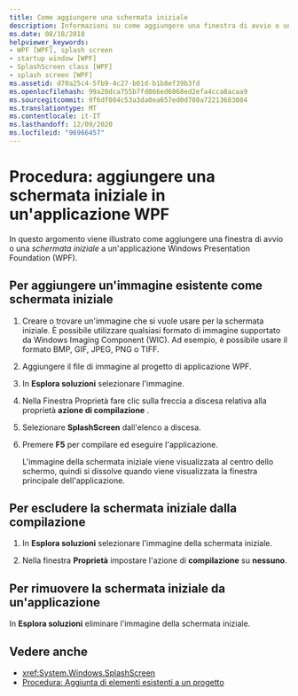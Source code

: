 ```yaml
---
title: Come aggiungere una schermata iniziale
description: Informazioni su come aggiungere una finestra di avvio o una schermata iniziale a un'applicazione Windows Presentation Foundation (WPF).
ms.date: 08/18/2018
helpviewer_keywords:
- WPF [WPF], splash screen
- startup window [WPF]
- SplashScreen class [WPF]
- splash screen [WPF]
ms.assetid: d70a25c4-5fb9-4c27-b01d-b1b8ef39b3fd
ms.openlocfilehash: 99a20dca755b7fd066ed6068ed2efa4cca8acaa9
ms.sourcegitcommit: 9f6df084c53a3da0ea657ed0d708a72213683084
ms.translationtype: MT
ms.contentlocale: it-IT
ms.lasthandoff: 12/09/2020
ms.locfileid: "96966457"
---
```

# <a name="how-to-add-a-splash-screen-to-a-wpf-application"></a>Procedura: aggiungere una schermata iniziale in un'applicazione WPF

In questo argomento viene illustrato come aggiungere una finestra di avvio o una *schermata iniziale* a un'applicazione Windows Presentation Foundation (WPF).

## <a name="to-add-an-existing-image-as-a-splash-screen"></a>Per aggiungere un'immagine esistente come schermata iniziale

1. Creare o trovare un'immagine che si vuole usare per la schermata iniziale. È possibile utilizzare qualsiasi formato di immagine supportato da Windows Imaging Component (WIC). Ad esempio, è possibile usare il formato BMP, GIF, JPEG, PNG o TIFF.

2. Aggiungere il file di immagine al progetto di applicazione WPF.

3. In **Esplora soluzioni** selezionare l'immagine.

4. Nella Finestra Proprietà fare clic sulla freccia a discesa relativa alla proprietà **azione di compilazione** .

5. Selezionare **SplashScreen** dall'elenco a discesa.

6. Premere **F5** per compilare ed eseguire l'applicazione.

     L'immagine della schermata iniziale viene visualizzata al centro dello schermo, quindi si dissolve quando viene visualizzata la finestra principale dell'applicazione.

## <a name="to-exclude-the-splash-screen-from-build"></a>Per escludere la schermata iniziale dalla compilazione

1. In **Esplora soluzioni** selezionare l'immagine della schermata iniziale.

2. Nella finestra **Proprietà** impostare l'azione di **compilazione** su **nessuno**.

## <a name="to-remove-the-splash-screen-from-an-application"></a>Per rimuovere la schermata iniziale da un'applicazione

In **Esplora soluzioni** eliminare l'immagine della schermata iniziale.

## <a name="see-also"></a>Vedere anche

- <xref:System.Windows.SplashScreen>
- [Procedura: Aggiunta di elementi esistenti a un progetto](/previous-versions/visualstudio/visual-studio-2010/9f4t9t92(v=vs.100))
